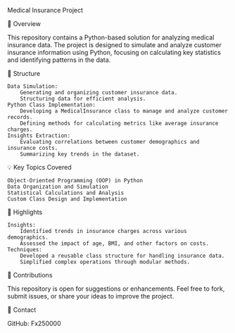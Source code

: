 Medical Insurance Project

📝 Overview

This repository contains a Python-based solution for analyzing medical insurance data. The project is designed to simulate and analyze customer insurance information using Python, focusing on calculating key statistics and identifying patterns in the data.

📂 Structure

    Data Simulation:
        Generating and organizing customer insurance data.
        Structuring data for efficient analysis.
    Python Class Implementation:
        Developing a MedicalInsurance class to manage and analyze customer records.
        Defining methods for calculating metrics like average insurance charges.
    Insights Extraction:
        Evaluating correlations between customer demographics and insurance costs.
        Summarizing key trends in the dataset.

💡 Key Topics Covered

    Object-Oriented Programming (OOP) in Python
    Data Organization and Simulation
    Statistical Calculations and Analysis
    Custom Class Design and Implementation

🚀 Highlights

    Insights:
        Identified trends in insurance charges across various demographics.
        Assessed the impact of age, BMI, and other factors on costs.
    Techniques:
        Developed a reusable class structure for handling insurance data.
        Simplified complex operations through modular methods.

🤝 Contributions

This repository is open for suggestions or enhancements. Feel free to fork, submit issues, or share your ideas to improve the project.

🔗 Contact

GitHub: Fx250000